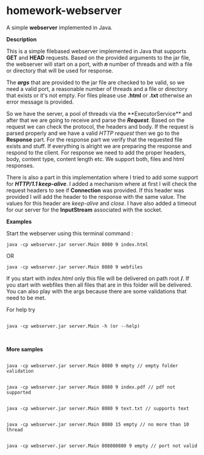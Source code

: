 # homework-webserver
A simple **webserver** implemented in Java.

**Description**
<p>This is a simple filebased webserver implemented in Java that supports <strong>GET</strong> and <strong>HEAD</strong> requests. Based on the provided arguments to the jar file, the webserver will start on a port, with <em><strong>n</strong></em> number of threads and with a file or directory that will be used for response.</p>
<p>The <em><strong>args</strong></em> that are provided to the jar file are checked to be valid, so we need a valid port, a reasonable number of threads and a file or directory that exists or it's not empty. For files please use <strong>.html</strong> or <strong>.txt</strong> otherwise an error message is provided.</p>
<p>So we have the server, a pool of threads via the **ExecutorService** and after that we are going to receive and parse the <em><strong>Request</em></strong>. Based on the request we can check the protocol, the headers and body. If the request is parsed properly and we have a valid <em>HTTP request</em> then we go to the <strong>Response</strong> part. For the response part we verify that the requested file exists and stuff. If everything is alright we are preparing the response and respond to the client. For response we need to add the proper headers, body, content type, content length etc. We support both, files and html responses.</p>
<p>There is also a part in this implementation where I tried to add some support for <em><strong>HTTP/1.1 keep-alive</strong></em>. I added a mechanism where at first I will check the request headers to see if <strong>Connection</strong> was provided. If this header was provided I will add the header to the response with the same value. The values for this header are <em>keep-alive</em> and <em>close</em>. I have also added a timeout for our server for the <strong>InputStream</strong> associated with the socket.</p>

**Examples**

<p>Start the webserver using this terminal command :</p>
<code>java -cp webserver.jar server.Main 8080 9 index.html</code>

<p>OR</p>

<code>java -cp webserver.jar server.Main 8080 9 webfiles</code>

<p>If you start with <em>index.html</em> only this file will be delivered on path root <strong>/</strong>. If you start with webfiles then all files that are in this folder will be delivered. 
You can also play with the args because there are some validations that need to be met.</p>
<p>For help try</p> 
<code>
java -cp webserver.jar server.Main -h (or --help)
</code>
<p><br></p>

**More samples**
<p></p>
<code>
java -cp webserver.jar server.Main 8080 9 empty // empty folder validation
</code>
<p></p>
<code>
java -cp webserver.jar server.Main 8080 9 index.pdf // pdf not supported
</code>
<p></p>
<code>
java -cp webserver.jar server.Main 8080 9 text.txt // supports text
</code>
<p></p>
<code>
java -cp webserver.jar server.Main 8080 15 empty // no more than 10 thread
</code>
<p></p>
<code>
java -cp webserver.jar server.Main 808080880 9 empty // port not valid
</code>
